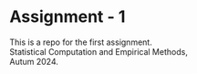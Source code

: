 # Assignment - 1 

This is a repo for the first assignment.     
Statistical Computation and Empirical Methods,   
Autum 2024.
